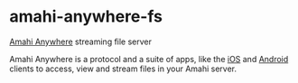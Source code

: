 # amahi-anywhere-fs
[Amahi Anywhere](https://www.amahi.org/apps/amahi-anywhere) streaming file server

Amahi Anywhere is a protocol and a suite of apps, like the [iOS](https://www.amahi.org/ios) and [Android](https://www.amahi.org/android) clients to access, view and stream files in your Amahi server.
